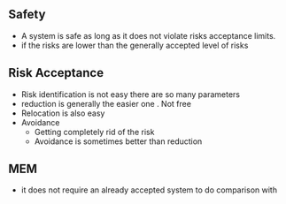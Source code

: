 ## Safety 
- A system is safe as long as it does not violate risks acceptance limits.
- if the risks are lower than the generally accepted level of risks 

## Risk Acceptance 
- Risk identification is not easy there are so many parameters 
- reduction is generally the easier one . Not free
- Relocation is also easy
- Avoidance 
	- Getting completely rid of the risk
	- Avoidance is sometimes better than reduction 

## MEM
- it does not require an already accepted system to do comparison with 
